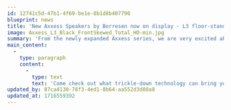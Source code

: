 ```yaml
---
id: 12741c5d-47b1-4f69-be1e-8b1d8b407790
blueprint: news
title: 'New Axxess Speakers by Borresen now on display - L3 floor-standing and L1 Bookshelf'
image: Axxess_L3_Black_FrontSkewed_Total_HD-min.jpg
summary: 'From the newly expanded Axxess series, we are very excited about the L-series speakers that are a perfect mate for the Forte integrated amplifier/DAC/streamer.'
main_content:
  -
    type: paragraph
    content:
      -
        type: text
        text: 'Come check out what trickle-down technology can bring you in outstanding price/performance. They may be the "babies" in the offerings by Audio Group Denmark, but their performance exceeds many other products at twice their price. '
updated_by: 87ca4130-78f3-4ed1-8b64-aa552d3d08a8
updated_at: 1716559392
---
```

